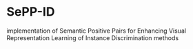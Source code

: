 # SePP-ID
implementation of Semantic Positive Pairs for Enhancing Visual Representation Learning of Instance Discrimination methods
